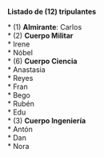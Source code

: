 **Listado de \(12\) tripulantes**

\* \(1\) **Almirante**: Carlos\
\* \(2\) **Cuerpo Militar**\
    \* Irene\
    \* Nóbel\
\* \(6\) **Cuerpo Ciencia**\
    \* Anastasia\
    \* Reyes\
    \* Fran\
    \* Bego\
    \* Rubén\
    \* Edu\
\* \(3\) **Cuerpo Ingeniería**\
    \* Antón\
    \* Dan\
    \* Nora
